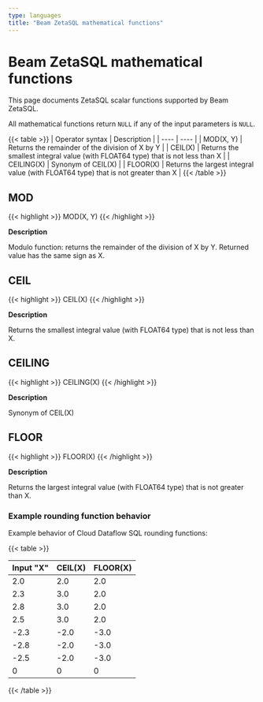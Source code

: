 ```yaml
---
type: languages
title: "Beam ZetaSQL mathematical functions"
---
```

<!--
Licensed under the Apache License, Version 2.0 (the "License");
you may not use this file except in compliance with the License.
You may obtain a copy of the License at

http://www.apache.org/licenses/LICENSE-2.0

Unless required by applicable law or agreed to in writing, software
distributed under the License is distributed on an "AS IS" BASIS,
WITHOUT WARRANTIES OR CONDITIONS OF ANY KIND, either express or implied.
See the License for the specific language governing permissions and
limitations under the License.
-->

# Beam ZetaSQL mathematical functions

This page documents ZetaSQL scalar functions supported by Beam ZetaSQL.

All mathematical functions return `NULL` if any of the input parameters is `NULL`.

{{< table >}}
| Operator syntax | Description |
| ---- | ---- |
| MOD(X, Y) | Returns the remainder of the division of X by Y |
| CEIL(X) | Returns the smallest integral value (with FLOAT64 type) that is not less than X |
| CEILING(X) | Synonym of CEIL(X) |
| FLOOR(X) | Returns the largest integral value (with FLOAT64 type) that is not greater than X |
{{< /table >}}

## MOD

{{< highlight >}}
MOD(X, Y)
{{< /highlight >}}

**Description**

Modulo function: returns the remainder of the division of X by Y. Returned value
has the same sign as X.

## CEIL

{{< highlight >}}
CEIL(X)
{{< /highlight >}}

**Description**

Returns the smallest integral value (with FLOAT64
type) that is not less than X.

## CEILING

{{< highlight >}}
CEILING(X)
{{< /highlight >}}

**Description**

Synonym of CEIL(X)

## FLOOR

{{< highlight >}}
FLOOR(X)
{{< /highlight >}}

**Description**

Returns the largest integral value (with FLOAT64
type) that is not greater than X.

### Example rounding function behavior
Example behavior of Cloud Dataflow SQL rounding functions:

{{< table >}}
<table>
<thead>
<tr>
<th>Input "X"</th>
<th>CEIL(X)</th>
<th>FLOOR(X)</th>
</tr>
</thead>
<tbody>
<tr>
<td>2.0</td>
<td>2.0</td>
<td>2.0</td>
</tr>
<tr>
<td>2.3</td>
<td>3.0</td>
<td>2.0</td>
</tr>
<tr>
<td>2.8</td>
<td>3.0</td>
<td>2.0</td>
</tr>
<tr>
<td>2.5</td>
<td>3.0</td>
<td>2.0</td>
</tr>
<tr>
<td>-2.3</td>
<td>-2.0</td>
<td>-3.0</td>
</tr>
<tr>
<td>-2.8</td>
<td>-2.0</td>
<td>-3.0</td>
</tr>
<tr>
<td>-2.5</td>
<td>-2.0</td>
<td>-3.0</td>
</tr>
<tr>
<td>0</td>
<td>0</td>
<td>0</td>
</tr>
</tbody>
</table>
{{< /table >}}
